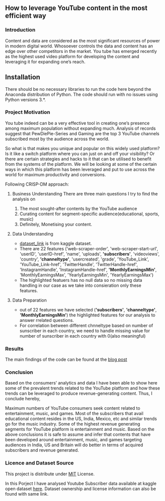 ## How to leverage YouTube content in the most efficient way
### Introduction

Content and data are considered as the most significant resources of power in modern digital world. Whosoever controls the data and content has an edge over other competitors in the market. You tube has emerged recently as the highest used video platform for developing the content and leveraging it for expanding one’s reach.

## Installation <a name="installation"></a>

There should be no necessary libraries to run the code here beyond the Anaconda distribution of Python. The code should run with no issues using Python versions 3.*.

### Project Motivation

You tube indeed can be a very effective tool in creating one’s presence among maximum population without expanding much. Analysis of records suggest that PewDiePie-Series and Gaming are the top 3 YouTube channels subscribed most by the audience across the world.

So what is that makes you unique and popular on this widely used platform? Is it like a switch platform where you can just on and off your visibility? Or there are certain strategies and hacks to it that can be utilised to benefit from the systems of the platform. We will be looking at some of the certain ways in which this platform has been leveraged and put to use across the world for maximum productivity and conversions.

Following CRISP-DM approach:

1. Business Understanding
    There are three main questions I try to find the analysis on
    1. The most sought-after contents by the YouTube audience
    2. Curating content for segment-specific audience(educational, sports, music)
    3. Definitely, Monetising your content.

2. Data Understanding
    - [dataset_link](https://www.kaggle.com/libinmathew264/youtube-top-4000-channels-based-on-subscribers) is from kaggle dataset.
    - There are 22 features ('web-scraper-order', 'web-scraper-start-url', 'userID', 'userID-href',
       'name', 'uploads', **'subscribers'**, 'videoviews', 'country',
       **'channeltype'**, 'usercreated', 'grade', 'YouTube_Link',
       'YouTube_Link-href', 'TwitterHandle', 'TwitterHandle-href',
       'InstagramHandle', 'InstagramHandle-href', **'MonthlyEarningsMin'**,
       'MonthlyEarningsMax', 'YearlyEarningsMin', 'YearlyEarningsMax') 
    - The highlighted featuers has no null data so no missing data handling in our case as we take into consieration only these features.
3. Data Preparation
    - out of 22 features we have selected (**'subscribers'**, **'channeltype'**, **'MonthlyEarningsMin'**) the highlighted features for our analysis to answer rrelated questions.
    - For correlation between different chnneltype based on number of sunscriber in each country, we need to handle missing value for number of sunscriber in each country with 0(also meaningful)

### Results

The main findings of the code can be found at the [blog post](https://medium.com/@naveenchoudhary_11/how-to-leverage-youtube-in-the-most-efficient-way-410e12be449)


### Conclusion

Based on the consumers’ analytics and data I have been able to show here some of the prevalent trends related to the YouTube platform and how these trends can be leveraged to produce revenue-generating content. Thus, I conclude hereby,

Maximum numbers of YouTube consumers seek content related to entertainment, music, and games.
Most of the subscribers that avail educational content resides in the US, India, Mexico, etc and similar trends go for the music industry.
Some of the highest revenue generating segments for YouTube platform is entertainment and music.
Based on the above conclusions it is safe to assume and infer that contents that have been developed around entertainment, music, and games targeting audiences in India, US and Britain will do better in terms of acquired subscribers and revenue generated.


### Licence and Dataset Source

This project is distribute under [MIT](https://opensource.org/licenses/MIT) License.

In this Porject I have analysed Youtube Subscriber data available at kaggle open dataset [here](https://www.kaggle.com/libinmathew264/youtube-top-4000-channels-based-on-subscribers). Dataset ownership and license information can also be found with same link.
